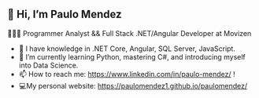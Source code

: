  👋 Hi, I’m Paulo Mendez
 -
 👨🏼‍💻 Programmer Analyst && Full Stack .NET/Angular Developer at Movizen
 
- 🌳 I have knowledge in .NET Core, Angular, SQL Server, JavaScript. 
- 🌱 I’m currently learning Python, mastering C#, and introducing myself into Data Science.
- 📫 How to reach me: https://www.linkedin.com/in/paulo-mendez/ !
- :computer:My personal website: https://paulomendez1.github.io/paulomendez/

<!---
paulomendez1/paulomendez1 is a ✨ special ✨ repository because its `README.md` (this file) appears on your GitHub profile.
You can click the Preview link to take a look at your changes.
--->
